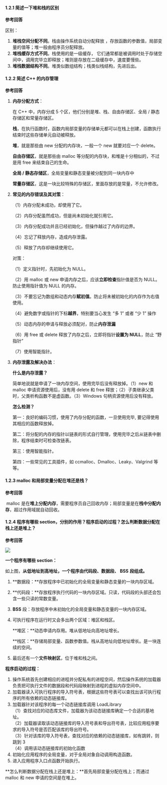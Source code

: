 

#### 1.2.1 简述一下堆和栈的区别

**参考回答**

区别：

1.  **堆栈空间分配不同**。栈由操作系统自动分配释放 ，存放函数的参数值，局部变量的值等；堆一般由程序员分配释放。
2.  **堆栈缓存方式不同**。栈使用的是一级缓存， 它们通常都是被调用时处于存储空间中，调用完毕立即释放；堆则是存放在二级缓存中，速度要慢些。
3.  **堆栈数据结构不同**。堆类似数组结构；栈类似栈结构，先进后出。

#### 1.2.2 简述 C++ 的内存管理

**参考回答**

1.  **内存分配方式**：
    
    在 C++ 中，内存分成 5 个区，他们分别是堆、栈、自由存储区、全局 / 静态存储区和常量存储区。
    
    **栈**，在执行函数时，函数内局部变量的存储单元都可以在栈上创建，函数执行结束时这些存储单元自动被释放。
    
    **堆**，就是那些由 new 分配的内存块，一般一个 new 就要对应一个 delete。
    
    **自由存储区**，就是那些由 malloc 等分配的内存块，和堆是十分相似的，不过是用 free 来结束自己的生命。
    
    **全局 / 静态存储区**，全局变量和静态变量被分配到同一块内存中
    
    **常量存储区**，这是一块比较特殊的存储区，里面存放的是常量，不允许修改。
    
2.  **常见的内存错误及其对策**：
    
    （1）内存分配未成功，却使用了它。
    
    （2）内存分配虽然成功，但是尚未初始化就引用它。
    
    （3）内存分配成功并且已经初始化，但操作越过了内存的边界。
    
    （4）忘记了释放内存，造成内存泄露。
    
    （5）释放了内存却继续使用它。
    
    对策：
    
    （1）定义指针时，先初始化为 NULL。
    
    （2）用 malloc 或 new 申请内存之后，应该**立即检查**指针值是否为 NULL。防止使用指针值为 NULL 的内存。
    
    （3）不要忘记为数组和动态内存**赋初值**。防止将未被初始化的内存作为右值使用。
    
    （4）避免数字或指针的下标**越界**，特别要当心发生 “多 1” 或者 “少 1” 操作
    
    （5）动态内存的申请与释放必须配对，防止**内存泄漏**
    
    （6）用 free 或 delete 释放了内存之后，立即将指针**设置为 NULL**，防止 “野指针”
    
    （7）使用智能指针。
    
3.  **内存泄露及解决办法**：
    
    **什么是内存泄露？**
    
    简单地说就是申请了一块内存空间，使用完毕后没有释放掉。（1）new 和 malloc 申请资源使用后，没有用 delete 和 free 释放；（2）子类继承父类时，父类析构函数不是虚函数。（3）Windows 句柄资源使用后没有释放。
    
    **怎么检测？**
    
    第一：良好的编码习惯，使用了内存分配的函数，一旦使用完毕, 要记得使用其相应的函数释放掉。
    
    第二：将分配的内存的指针以链表的形式自行管理，使用完毕之后从链表中删除，程序结束时可检查改链表。
    
    第三：使用智能指针。
    
    第四：一些常见的工具插件，如 ccmalloc、Dmalloc、Leaky、Valgrind 等等。
    

#### 1.2.3 malloc 和局部变量分配在堆还是栈？

**参考回答**

​ malloc 是在**堆上分配内存**，需要程序员自己回收内存；局部变量是在**栈中分配内存**，超过作用域就自动回收。

#### 1.2.4 程序有哪些 section，分别的作用？程序启动的过程？怎么判断数据分配在栈上还是堆上？

**参考回答**

![](https://static.nowcoder.com/images/activity/2021jxy/c/assert/2.png)

**一个程序有哪些 section：**

如上图，**从低地址到高地址，一个程序由代码段、数据段、** **BSS** **段组成。**

1.  **数据段：**存放程序中已初始化的全局变量和静态变量的一块内存区域。
    
2.  **代码段：**存放程序执行代码的一块内存区域。只读，代码段的头部还会包含一些只读的常数变量。
    
3.  **BSS** 段：存放程序中未初始化的全局变量和静态变量的一块内存区域。
    
4.  可执行程序在运行时又会多出两个区域：堆区和栈区。
    
    **堆区：**动态申请内存用。堆从低地址向高地址增长。
    
    **栈区：**存储局部变量、函数参数值。栈从高地址向低地址增长。是一块连续的空间。
    
5.  最后还有一个**文件映射区**，位于堆和栈之间。
    

**程序启动的过程：**

1.  操作系统首先创建相应的进程并分配私有的进程空间，然后操作系统的加载器负责把可执行文件的数据段和代码段映射到进程的虚拟内存空间中。
2.  加载器读入可执行程序的导入符号表，根据这些符号表可以查找出该可执行程序的所有依赖的动态链接库。
3.  加载器针对该程序的每一个动态链接库调用 LoadLibrary  
    （1）查找对应的动态库文件，加载器为该动态链接库确定一个合适的基地址。  
    （2）加载器读取该动态链接库的导入符号表和导出符号表，比较应用程序要求的导入符号是否匹配该库的导出符号。  
    （3）针对该库的导入符号表，查找对应的依赖的动态链接库，如有跳转，则跳到 3  
    （4）调用该动态链接库的初始化函数
4.  初始化应用程序的全局变量，对于全局对象自动调用构造函数。
5.  进入应用程序入口点函数开始执行。

**怎么判断数据分配在栈上还是堆上：**首先局部变量分配在栈上；而通过 malloc 和 new 申请的空间是在堆上。